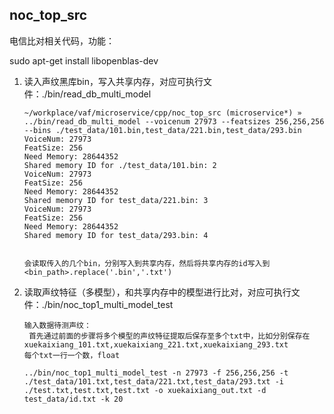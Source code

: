 ## noc_top_src

电信比对相关代码，功能：

sudo apt-get install libopenblas-dev

1. 读入声纹黑库bin，写入共享内存，对应可执行文件：./bin/read_db_multi_model

   ```
   ~/workplace/vaf/microservice/cpp/noc_top_src (microservice*) » ../bin/read_db_multi_model --voicenum 27973 --featsizes 256,256,256 --bins ./test_data/101.bin,test_data/221.bin,test_data/293.bin
   VoiceNum: 27973
   FeatSize: 256
   Need Memory: 28644352
   Shared memory ID for ./test_data/101.bin: 2
   VoiceNum: 27973
   FeatSize: 256
   Need Memory: 28644352
   Shared memory ID for test_data/221.bin: 3
   VoiceNum: 27973
   FeatSize: 256
   Need Memory: 28644352
   Shared memory ID for test_data/293.bin: 4
   
   
   会读取传入的几个bin，分别写入到共享内存，然后将共享内存的id写入到 <bin_path>.replace('.bin','.txt')
   ```

   

2. 读取声纹特征（多模型），和共享内存中的模型进行比对，对应可执行文件：./bin/noc_top1_multi_model_test

   ```
   输入数据待测声纹：
   	首先通过前面的步骤将多个模型的声纹特征提取后保存至多个txt中，比如分别保存在xuekaixiang_101.txt,xuekaixiang_221.txt,xuekaixiang_293.txt
   每个txt一行一个数，float
   
   ../bin/noc_top1_multi_model_test -n 27973 -f 256,256,256 -t ./test_data/101.txt,test_data/221.txt,test_data/293.txt -i ./test.txt,test.txt,test.txt -o xuekaixiang_out.txt -d test_data/id.txt -k 20
   
   
   ```

   